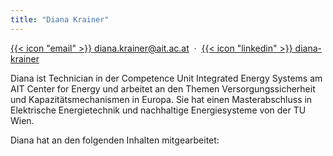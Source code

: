 ```yaml
---
title: "Diana Krainer"
---
```


[{{< icon "email" >}} diana.krainer@ait.ac.at](mailto:diana.krainer@ait.ac.at)&nbsp;&nbsp;&middot;&nbsp;
[{{< icon "linkedin" >}} diana-krainer](https://www.linkedin.com/in/diana-krainer-8094181a5/)  

Diana ist Technician in der Competence Unit Integrated Energy Systems am AIT Center for Energy und arbeitet an den
Themen Versorgungssicherheit und Kapazitätsmechanismen in Europa. Sie hat einen Masterabschluss in Elektrische
Energietechnik und nachhaltige Energiesysteme von der TU Wien.

Diana hat an den folgenden Inhalten mitgearbeitet:
